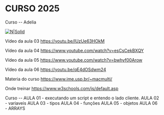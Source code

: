 # CURSO 2025


Curso -- Adelia

[![N|Solid](https://images.pexels.com/photos/163157/mario-luigi-figures-funny-163157.jpeg?auto=compress&cs=tinysrgb&dpr=3&h=750&w=1260)](https://github.com/vanderfranco/)


Vídeo da aula 03
https://youtu.be/IUzUe63HOkM

Vídeo da aula 04
https://www.youtube.com/watch?v=esCsCekBXQY

Vídeo da aula 05
https://www.youtube.com/watch?v=bwhyf00Arow

Vídeo da aula 06
https://youtu.be/qE4dOSdwm24

Materia do curso
https://www.ime.usp.br/~macmulti/

Onde treinar 
https://www.w3schools.com/js/default.asp

Curso -- 
AULA 01 - executando um script e entendo o lado cliente. 
AULA 02 - variaveis
AULA 03 - tipos 
AULA 04 - funções
AULA 05 - objetos
AULA 06 - ARRAYS 
